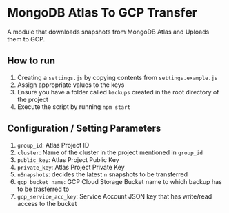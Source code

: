 # MongoDB Atlas To GCP Transfer 
A module that downloads snapshots from MongoDB Atlas and Uploads them to GCP. 

## How to run 
1. Creating a `settings.js` by copying contents from `settings.example.js`
2. Assign appropriate values to the keys
3. Ensure you have a folder called `backups` created in the root directory of the project
4. Execute the script by running `npm start`


## Configuration / Setting Parameters
1. `group_id`: Atlas Project ID
2. `cluster`: Name of the cluster in the project mentioned in `group_id`
3. `public_key`: Atlas Project Public Key
4. `private_key`: Atlas Project Private Key 
5. `nSnapshots`: decides the latest `n` snapshots to be transferred
6. `gcp_bucket_name`: GCP Cloud Storage Bucket name to which backup has to be trasferred to
7. `gcp_service_acc_key`: Service Account JSON key that has write/read access to the bucket
